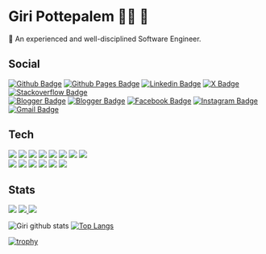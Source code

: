 # Giri Pottepalem 👨‍💻 🎨
👋 An experienced and well-disciplined Software Engineer.

## Social
[![Github Badge](https://img.shields.io/badge/-Github-181717?style=flat&logo=Github&logoColor=white&link=https://github.com/gpottepalem)](https://github.com/gpottepalem)
[![Github Pages Badge](https://img.shields.io/badge/-Github&nbsp;Pages-222222?style=flat&logo=Githubpages&logoColor=white&link=https://gpottepalem.github.io/)](https://gpottepalem.github.io/)
[![Linkedin Badge](https://img.shields.io/badge/-LinkedIn-0A66C2?style=flat&logo=Linkedin&logoColor=white&link=https://www.linkedin.com/in/gpottepalem/)](https://www.linkedin.com/in/gpottepalem/)
[![X Badge](https://img.shields.io/badge/-Twitter-black?style=flat&logo=X&logoColor=white&link=https://www.twitter.com/gpottepalem/)](https://www.twitter.com/gpottepalem/)
[![Stackoverflow Badge](https://img.shields.io/badge/-Stackoverflow-F58025?style=flat&logo=stackoverflow&logoColor=black&link=https://stackoverflow.com/users/5127542/giridhar-pottepalem)](https://stackoverflow.com/users/5127542/giridhar-pottepalem)
<br/>
[![Blogger Badge](https://img.shields.io/badge/-Tech&nbsp;Blogger-FF5722?style=flat&logo=blogger&logoColor=white&link=https://giri-tech.blogspot.com/)](https://giri-tech.blogspot.com/)
[![Blogger Badge](https://img.shields.io/badge/-Art&nbsp;Blogger-FF5722?style=flat&logo=blogger&logoColor=white&link=https://soul-on-canvas.blogspot.com/)](https://soul-on-canvas.blogspot.com/)
[![Facebook Badge](https://img.shields.io/badge/-Facebook-0866FF?style=flat&logo=Facebook&logoColor=white&link=https://facebook.com/gpottepalem)](https://facebook.com/gpottepalem)
[![Instagram Badge](https://img.shields.io/badge/-Instagram-E4405F?style=flat&logo=Instagram&logoColor=white&link=https://instagram.com/gpottepalem)](https://instagram.com/gpottepalem)
[![Gmail Badge](https://img.shields.io/badge/-Gmail-EA4335?style=flat&logo=Gmail&logoColor=white&link=mailto:gpottepalem@gmail.com)](mailto:gpottepalem@gmail.com/)

## Tech
<!-- Refer for logo name, color etc. https://simpleicons.org/ -->
<p>
  <img src="https://img.shields.io/badge/Backend-Java-informational?style=flat&logo=java&logoColor=red&color=05122A" />
  <img src="https://img.shields.io/badge/Backend-Groovy-informational?style=flat&logo=apachegroovy&color=4298B8" />
  <img src="https://img.shields.io/badge/Spring-Framework-informational?style=flat&logo=spring&color=6DB33F" />
  <img src="https://img.shields.io/badge/Spring-Boot-informational?style=flat&logo=springboot&color=6DB33F" />
  <img src="https://img.shields.io/badge/ORM-Hibernate-informational?style=flat&logo=hibernate&color=59666C" />
  <img src="https://img.shields.io/badge/DB-PostgreSQL-informational?style=flat&logo=postgresql&color=4169E1" />
  <img src="https://img.shields.io/badge/Build-Maven-informational?style=flat&logo=apachemaven&color=C71A36" />
  <img src="https://img.shields.io/badge/Build-Gradle-informational?style=flat&logo=gradle&color=02303A" />
<br/>
  <img src="https://img.shields.io/badge/Cloud-Amazon&nbsp;AWS-informational?style=flat&logo=amazonaws&color=232F3E" />
  <img src="https://img.shields.io/badge/Container-Docker-informational?style=flat&logo=docker&color=2496ED" />
  <img src="https://img.shields.io/badge/Workload-Kubernetes-informational?style=flat&logo=kubernetes&color=326CE5" />
  <img src="https://img.shields.io/badge/CI-Concourse-informational?style=flat&logo=concourse&color=3398DC" />
  <img src="https://img.shields.io/badge/CI-Jenkins-informational?style=flat&logo=jenkins&color=D24939" />
  <img src="https://img.shields.io/badge/Monitor-Datadog-informational?style=flat&logo=datadog&color=632CA6" />
</p>

## Stats

<p>
  <img src="http://views.whatilearened.today/views/github/gpottepalem/views.svg" />
  <a href="https://github.com/gpottepalem/">
    <img src="https://img.shields.io/github/followers/gpottepalem?color=%234CC61E&label=GitHub%20Followers%20%3A" />
  </a>
  <a href="https://github.com/gpottepalem?tab=repositories">
    <img src="https://badges.frapsoft.com/os/v2/open-source.svg?v=103" />
  </a>
</p>

![Giri github stats](https://github-readme-stats.vercel.app/api?username=gpottepalem&show_icons=true&theme=algolia)
[![Top Langs](https://github-readme-stats.vercel.app/api/top-langs/?username=gpottepalem&theme=algolia&hide=PlpgSQL,jupyter%20notebook,html)](https://github.com/anuraghazra/github-readme-stats)

[![trophy](https://github-profile-trophy.vercel.app/?username=gpottepalem&theme=algolia)](https://github.com/ryo-ma/github-profile-trophy)

<!--
**gpottepalem/gpottepalem** is a ✨ _special_ ✨ repository because its `README.md` (this file) appears on your GitHub profile.

Here are some ideas to get you started:

- 🔭 I’m currently working on ...
- 🌱 I’m currently learning ...
- 👯 I’m looking to collaborate on ...
- 🤔 I’m looking for help with ...
- 💬 Ask me about ...
- 📫 How to reach me: ...
- 😄 Pronouns: ...
- ⚡ Fun fact: ...
-->
